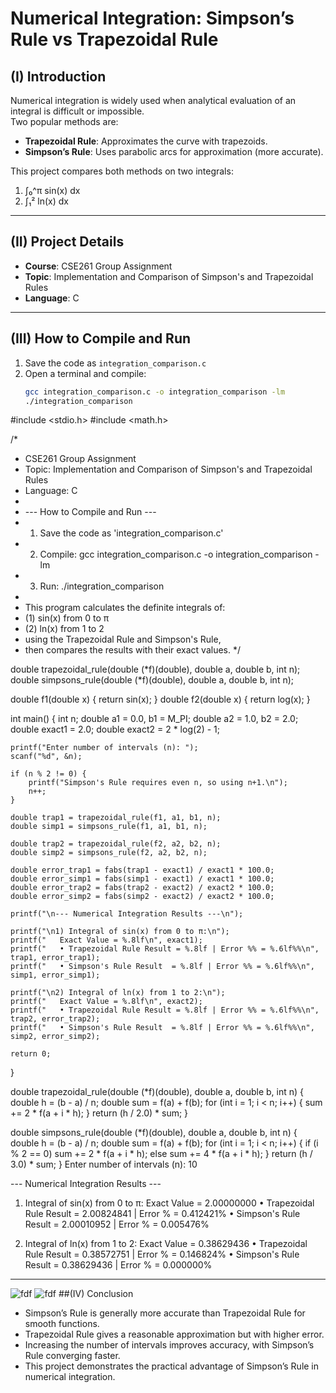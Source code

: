 # Numerical Integration: Simpson’s Rule vs Trapezoidal Rule

## (I) Introduction
Numerical integration is widely used when analytical evaluation of an integral is difficult or impossible.  
Two popular methods are:
- **Trapezoidal Rule**: Approximates the curve with trapezoids.
- **Simpson’s Rule**: Uses parabolic arcs for approximation (more accurate).

This project compares both methods on two integrals:
1. ∫₀^π sin(x) dx  
2. ∫₁² ln(x) dx  

---

## (II) Project Details
- **Course**: CSE261 Group Assignment  
- **Topic**: Implementation and Comparison of Simpson's and Trapezoidal Rules  
- **Language**: C  

---

## (III) How to Compile and Run
1. Save the code as `integration_comparison.c`
2. Open a terminal and compile:
   ```bash
   gcc integration_comparison.c -o integration_comparison -lm
   ./integration_comparison
#include <stdio.h>
#include <math.h>

/*
 * CSE261 Group Assignment
 * Topic: Implementation and Comparison of Simpson's and Trapezoidal Rules
 * Language: C
 *
 * --- How to Compile and Run ---
 * 1. Save the code as 'integration_comparison.c'
 * 2. Compile: gcc integration_comparison.c -o integration_comparison -lm
 * 3. Run: ./integration_comparison
 *
 * This program calculates the definite integrals of:
 *   (1) sin(x) from 0 to π
 *   (2) ln(x)  from 1 to 2
 * using the Trapezoidal Rule and Simpson's Rule,
 * then compares the results with their exact values.
 */

double trapezoidal_rule(double (*f)(double), double a, double b, int n);
double simpsons_rule(double (*f)(double), double a, double b, int n);

double f1(double x) { return sin(x); }
double f2(double x) { return log(x); }

int main() {
    int n;
    double a1 = 0.0, b1 = M_PI;
    double a2 = 1.0, b2 = 2.0;
    double exact1 = 2.0;
    double exact2 = 2 * log(2) - 1;

    printf("Enter number of intervals (n): ");
    scanf("%d", &n);

    if (n % 2 != 0) {
        printf("Simpson's Rule requires even n, so using n+1.\n");
        n++;
    }

    double trap1 = trapezoidal_rule(f1, a1, b1, n);
    double simp1 = simpsons_rule(f1, a1, b1, n);

    double trap2 = trapezoidal_rule(f2, a2, b2, n);
    double simp2 = simpsons_rule(f2, a2, b2, n);

    double error_trap1 = fabs(trap1 - exact1) / exact1 * 100.0;
    double error_simp1 = fabs(simp1 - exact1) / exact1 * 100.0;
    double error_trap2 = fabs(trap2 - exact2) / exact2 * 100.0;
    double error_simp2 = fabs(simp2 - exact2) / exact2 * 100.0;

    printf("\n--- Numerical Integration Results ---\n");

    printf("\n1) Integral of sin(x) from 0 to π:\n");
    printf("   Exact Value = %.8lf\n", exact1);
    printf("   • Trapezoidal Rule Result = %.8lf | Error %% = %.6lf%%\n", trap1, error_trap1);
    printf("   • Simpson's Rule Result  = %.8lf | Error %% = %.6lf%%\n", simp1, error_simp1);

    printf("\n2) Integral of ln(x) from 1 to 2:\n");
    printf("   Exact Value = %.8lf\n", exact2);
    printf("   • Trapezoidal Rule Result = %.8lf | Error %% = %.6lf%%\n", trap2, error_trap2);
    printf("   • Simpson's Rule Result  = %.8lf | Error %% = %.6lf%%\n", simp2, error_simp2);

    return 0;
}

double trapezoidal_rule(double (*f)(double), double a, double b, int n) {
    double h = (b - a) / n;
    double sum = f(a) + f(b);
    for (int i = 1; i < n; i++) {
        sum += 2 * f(a + i * h);
    }
    return (h / 2.0) * sum;
}

double simpsons_rule(double (*f)(double), double a, double b, int n) {
    double h = (b - a) / n;
    double sum = f(a) + f(b);
    for (int i = 1; i < n; i++) {
        if (i % 2 == 0)
            sum += 2 * f(a + i * h);
        else
            sum += 4 * f(a + i * h);
    }
    return (h / 3.0) * sum;
}
Enter number of intervals (n): 10

--- Numerical Integration Results ---

1) Integral of sin(x) from 0 to π:
   Exact Value = 2.00000000
   • Trapezoidal Rule Result = 2.00824841 | Error % = 0.412421%
   • Simpson's Rule Result  = 2.00010952 | Error % = 0.005476%

2) Integral of ln(x) from 1 to 2:
   Exact Value = 0.38629436
   • Trapezoidal Rule Result = 0.38572751 | Error % = 0.146824%
   • Simpson's Rule Result  = 0.38629436 | Error % = 0.000000%

---
![fdf](compare.jpg)
![fdf](compare2.jpg)
##(IV) Conclusion

- Simpson’s Rule is generally more accurate than Trapezoidal Rule for smooth functions.
- Trapezoidal Rule gives a reasonable approximation but with higher error.
- Increasing the number of intervals improves accuracy, with Simpson’s Rule converging faster.
- This project demonstrates the practical advantage of Simpson’s Rule in numerical integration.
